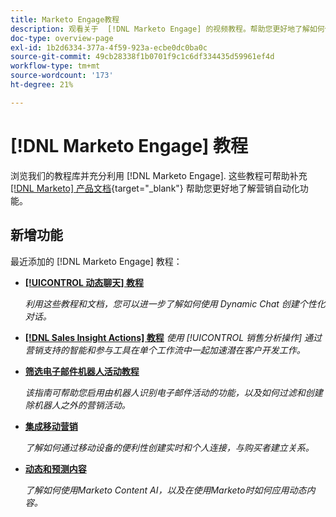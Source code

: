```yaml
---
title: Marketo Engage教程
description: 观看关于  [!DNL Marketo Engage] 的视频教程。帮助您更好地了解如何使用营销自动化等功能。
doc-type: overview-page
exl-id: 1b2d6334-377a-4f59-923a-ecbe0dc0ba0c
source-git-commit: 49cb28338f1b0701f9c1c6df334435d59961ef4d
workflow-type: tm+mt
source-wordcount: '173'
ht-degree: 21%

---
```


# [!DNL Marketo Engage] 教程

浏览我们的教程库并充分利用 [!DNL Marketo Engage]. 这些教程可帮助补充 [[!DNL Marketo] 产品文档](https://experienceleague.adobe.com/docs/marketo/using/home.html){target="_blank"} 帮助您更好地了解营销自动化功能。

<div id="whats-new-section">

## 新增功能

最近添加的 [!DNL Marketo Engage] 教程：

* **[[!UICONTROL 动态聊天]  教程](/help/dynamic-chat/dynamic-chat-overview.md)**

   _利用这些教程和文档，您可以进一步了解如何使用 Dynamic Chat 创建个性化对话。_

* **[[!DNL Sales Insight Actions] 教程](/help/sales-insight-actions/overview.md)**
   _使用 [!UICONTROL 销售分析操作] 通过营销支持的智能和参与工具在单个工作流中一起加速潜在客户开发工作。_

* **[筛选电子邮件机器人活动教程](filtering-email-bot-activities/setup.md)**

   _该指南可帮助您启用由机器人识别电子邮件活动的功能，以及如何过滤和创建除机器人之外的营销活动。_

* **[集成移动营销](/help/cross-channel-marketing/mobile-marketing-learn.md)**

   _了解如何通过移动设备的便利性创建实时和个人连接，与购买者建立关系。_

* **[动态和预测内容](/help/email-marketing/dynamic-and-predictive-content-learn.md)**

   _了解如何使用Marketo Content AI，以及在使用Marketo时如何应用动态内容。_

</div>
<div id="recs-overview-body-1"></div>
<div id="recs-overview-body-2"></div>
<div id="recs-overview-body-3"></div>
<div id="recs-overview-body-4"></div>
<div id="recs-overview-body-5"></div>
<div id="recs-overview-body-6"></div>
